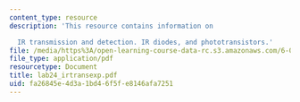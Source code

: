 ```yaml
---
content_type: resource
description: 'This resource contains information on

  IR transmission and detection. IR diodes, and phototransistors.'
file: /media/https%3A/open-learning-course-data-rc.s3.amazonaws.com/6-071j-introduction-to-electronics-signals-and-measurement-spring-2006/fa26845e4d3a1bd46f5fe8146afa7251_lab24_irtransexp.pdf
file_type: application/pdf
resourcetype: Document
title: lab24_irtransexp.pdf
uid: fa26845e-4d3a-1bd4-6f5f-e8146afa7251
---
```

